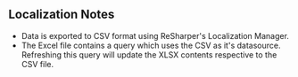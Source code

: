 ## Localization Notes

- Data is exported to CSV format using ReSharper's Localization Manager.
- The Excel file contains a query which uses the CSV as it's datasource. Refreshing this query will update the XLSX contents respective to the CSV file.